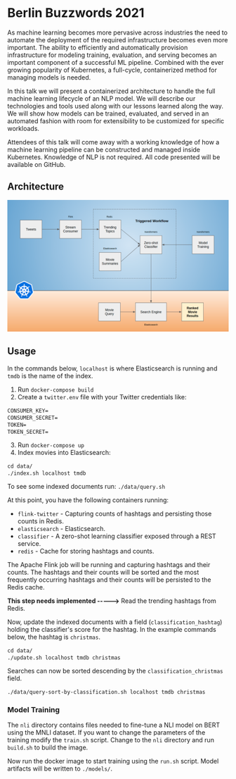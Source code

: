 # Berlin Buzzwords 2021

As machine learning becomes more pervasive across industries the need to automate the deployment of the required infrastructure becomes even more important. The ability to efficiently and automatically provision infrastructure for modeling training, evaluation, and serving becomes an important component of a successful ML pipeline. Combined with the ever growing popularity of Kubernetes, a full-cycle, containerized method for managing models is needed.

In this talk we will present a containerized architecture to handle the full machine learning lifecycle of an NLP model. We will describe our technologies and tools used along with our lessons learned along the way. We will show how models can be trained, evaluated, and served in an automated fashion with room for extensibility to be customized for specific workloads.

Attendees of this talk will come away with a working knowledge of how a machine learning pipeline can be constructed and managed inside Kubernetes. Knowledge of NLP is not required. All code presented will be available on GitHub.

## Architecture

![Architecture](https://github.com/jzonthemtn/berlin-buzzwords-2021/blob/master/resources/arch.png?raw=true)

## Usage

In the commands below, `localhost` is where Elasticsearch is running and `tmdb` is the name of the index.

1. Run `docker-compose build`
2. Create a `twitter.env` file with your Twitter credentials like:

```
CONSUMER_KEY=
CONSUMER_SECRET=
TOKEN=
TOKEN_SECRET=
```

3. Run `docker-compose up`
4. Index movies into Elasticsearch:

```
cd data/
./index.sh localhost tmdb
```

To see some indexed documents run: `./data/query.sh`

At this point, you have the following containers running:

* `flink-twitter` - Capturing counts of hashtags and persisting those counts in Redis.
* `elasticsearch` - Elasticsearch.
* `classifier` - A zero-shot learning classifier exposed through a REST service.
* `redis` - Cache for storing hashtags and counts.

The Apache Flink job will be running and capturing hashtags and their counts. The hashtags and their counts will be sorted and the most frequently occurring hashtags and their counts will be persisted to the Redis cache.

**This step needs implemented ----->** Read the trending hashtags from Redis.

Now, update the indexed documents with a field (`classification_hashtag`) holding the classifier's score for the hashtag. In the example commands below, the hashtag is `christmas`.

```
cd data/
./update.sh localhost tmdb christmas
```

Searches can now be sorted descending by the `classification_christmas` field.

```
./data/query-sort-by-classification.sh localhost tmdb christmas
```

### Model Training

The `nli` directory contains files needed to fine-tune a NLI model on BERT using the MNLI dataset. If you want to change the parameters of the training modify the `train.sh` script. Change to the `nli` directory and run `build.sh` to build the image.

Now run the docker image to start training using the `run.sh` script. Model artifacts will be written to `./models/`.
